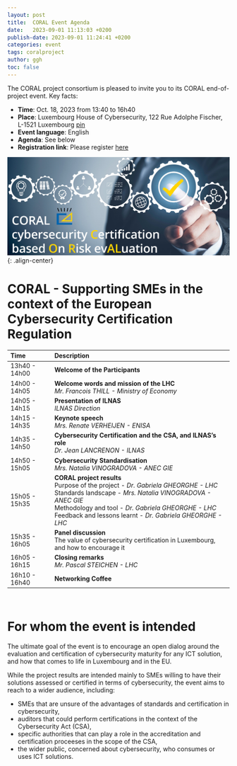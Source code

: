```yaml
---
layout: post
title:  CORAL Event Agenda
date:   2023-09-01 11:13:03 +0200
publish-date: 2023-09-01 11:24:41 +0200
categories: event
tags: coralproject
author: ggh
toc: false
---
```


The CORAL project consortium is pleased to invite you to its CORAL end-of-project event. Key facts:
* **Time**: Oct. 18, 2023 from 13:40 to 16h40
* **Place**: 	Luxembourg House of Cybersecurity, 122 Rue Adolphe Fischer, L-1521 Luxembourg [pin](https://goo.gl/maps/wR6N8PhQnAyfbza5A)
* **Event language**: English
* **Agenda**: See below
* **Registration link**: Please register [here](https://event.cybersecurity-luxembourg.com/coralevent)

![center-aligned-image](/assets/images/cover-coral-video2.png){: .align-center}

# CORAL - Supporting SMEs in the context of the European Cybersecurity Certification Regulation 
   
|Time | Description|
| :--- | :---|
| 13h40 - 14h00 | **Welcome of the Participants** |
| 14h00 - 14h05 | **Welcome words and mission of the LHC** <br> _Mr. Francois THILL - Ministry of Economy_ |
| 14h05 - 14h15 | **Presentation of ILNAS** <br> _ILNAS Direction_ |
| 14h15 - 14h35  |**Keynote speech** <br> _Mrs. Renate VERHEIJEN - ENISA_ |
| 14h35 - 14h50  | **Cybersecurity Certification and the CSA, and ILNAS’s role** <br> _Dr. Jean LANCRENON - ILNAS_ | 
| 14h50 - 15h05	 | **Cybersecurity Standardisation** <br> _Mrs. Natalia VINOGRADOVA - ANEC GIE_ | 
| 15h05 - 15h35	 |**CORAL project results** <br> Purpose of the project - _Dr. Gabriela GHEORGHE - LHC_ <br>Standards landscape - _Mrs. Natalia VINOGRADOVA - ANEC GIE_ <br> Methodology and tool - _Dr. Gabriela GHEORGHE - LHC_ <br> Feedback and lessons learnt - _Dr. Gabriela GHEORGHE - LHC_ |
| 15h35 - 16h05	 | **Panel discussion** <br> The value of cybersecurity certification in Luxembourg, and how to encourage it |
| 16h05 - 16h15  | **Closing remarks** <br> _Mr. Pascal STEICHEN - LHC_ | 
| 16h10 - 16h40  | **Networking Coffee** |

<br>

# For whom the event is intended
   
The ultimate goal of the event is to encourage an open dialog around the evaluation and certification of cybersecurity maturity for any ICT solution, and how that comes to life in Luxembourg and in the EU.

While the project results are intended mainly to SMEs willing to have their solutions assessed or certified in terms of cybersecurity, the event aims to reach to a wider audience, including: 

* SMEs that are unsure of the advantages of standards and certification in cybersecurity,
* auditors that could perform certifications in the context of the Cybersecurity Act (CSA),
* specific authorities that can play a role in the accreditation and certification proceeses in the scope of the CSA, 
* the wider public, concerned about cybersecurity, who consumes or uses ICT solutions.



